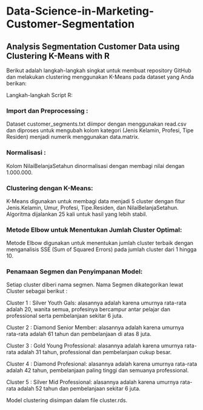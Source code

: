 # Data-Science-in-Marketing-Customer-Segmentation
## Analysis Segmentation Customer Data using Clustering K-Means with R

Berikut adalah langkah-langkah singkat untuk membuat repository GitHub dan melakukan clustering menggunakan K-Means pada dataset yang Anda berikan:

Langkah-langkah Script R:

### Import dan Preprocessing :

Dataset customer_segments.txt diimpor dengan menggunakan read.csv dan diproses untuk mengubah kolom kategori (Jenis Kelamin, Profesi, Tipe Residen) menjadi numerik menggunakan data.matrix.

### Normalisasi :

Kolom NilaiBelanjaSetahun dinormalisasi dengan membagi nilai dengan 1.000.000.

### Clustering dengan K-Means:

K-Means digunakan untuk membagi data menjadi 5 cluster dengan fitur Jenis.Kelamin, Umur, Profesi, Tipe.Residen, dan NilaiBelanjaSetahun.
Algoritma dijalankan 25 kali untuk hasil yang lebih stabil.

### Metode Elbow untuk Menentukan Jumlah Cluster Optimal:

Metode Elbow digunakan untuk menentukan jumlah cluster terbaik dengan menganalisis SSE (Sum of Squared Errors) pada jumlah cluster dari 1 hingga 10.

### Penamaan Segmen dan Penyimpanan Model:

Setiap cluster diberi nama segmen. Nama Segmen dikategorikan lewat Cluster sebagai berikut :

Cluster 1 : Silver Youth Gals: alasannya adalah karena umurnya rata-rata adalah 20, wanita semua, profesinya bercampur antar pelajar dan professional serta pembelanjaan sekitar 6 juta.

Cluster 2 : Diamond Senior Member: alasannya adalah karena umurnya rata-rata adalah 61 tahun dan pembelanjaan di atas 8 juta.

Cluster 3 : Gold Young Professional: alasannya adalah karena umurnya rata-rata adalah 31 tahun, professional dan pembelanjaan cukup besar.

Cluster 4 : Diamond Profesional: alasannya adalah karena umurnya rata-rata adalah 42 tahun, pembelanjaan paling tinggi dan semuanya professional.

Cluster 5 : Silver Mid Professional: alasannya adalah karena umurnya rata-rata adalah 52 tahun dan pembelanjaan sekitar 6 juta.

Model clustering disimpan dalam file cluster.rds.
